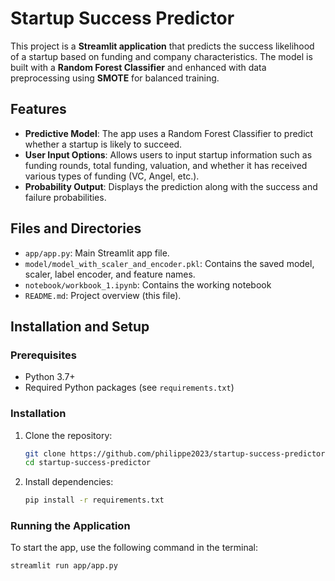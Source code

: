 
# Startup Success Predictor

This project is a **Streamlit application** that predicts the success likelihood of a startup based on funding and company characteristics. The model is built with a **Random Forest Classifier** and enhanced with data preprocessing using **SMOTE** for balanced training.

## Features
- **Predictive Model**: The app uses a Random Forest Classifier to predict whether a startup is likely to succeed.
- **User Input Options**: Allows users to input startup information such as funding rounds, total funding, valuation, and whether it has received various types of funding (VC, Angel, etc.).
- **Probability Output**: Displays the prediction along with the success and failure probabilities.

## Files and Directories
- `app/app.py`: Main Streamlit app file.
- `model/model_with_scaler_and_encoder.pkl`: Contains the saved model, scaler, label encoder, and feature names.
- `notebook/workbook_1.ipynb`: Contains the working notebook
- `README.md`: Project overview (this file).

## Installation and Setup

### Prerequisites
- Python 3.7+
- Required Python packages (see `requirements.txt`)

### Installation
1. Clone the repository:
    ```bash
    git clone https://github.com/philippe2023/startup-success-predictor.git
    cd startup-success-predictor
    ```

2. Install dependencies:
    ```bash
    pip install -r requirements.txt
    ```

### Running the Application
To start the app, use the following command in the terminal:
```bash
streamlit run app/app.py
